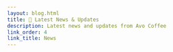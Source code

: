 ```yaml
---
layout: blog.html
title: 📰 Latest News & Updates
description: Latest news and updates from Avo Coffee
link_order: 4
link_title: News
---
```

